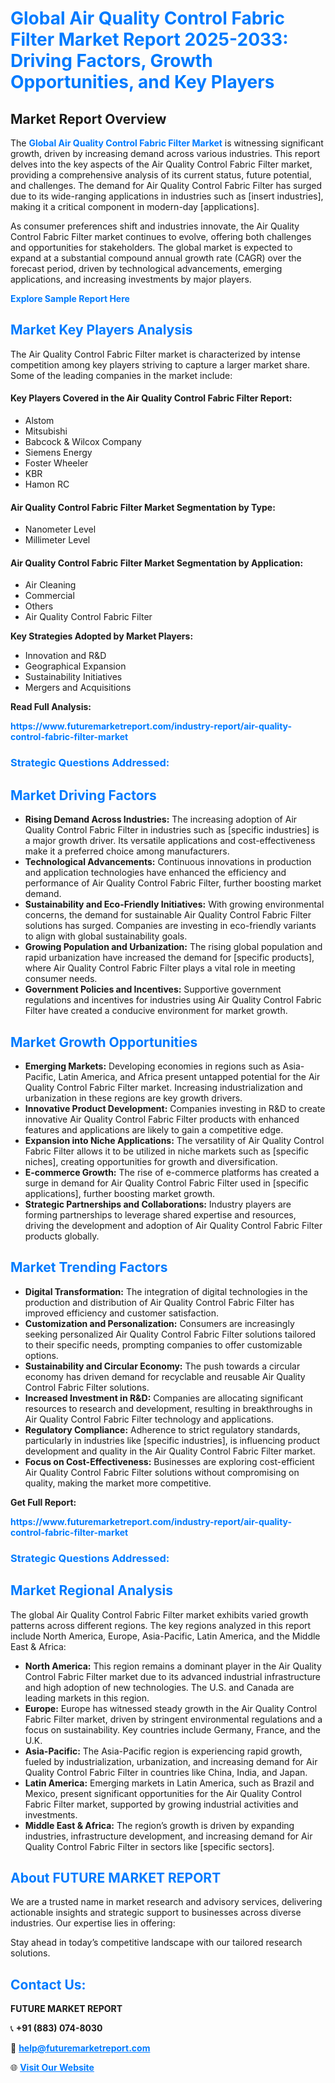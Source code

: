 <h1 style="color: #007BFF;">Global Air Quality Control Fabric Filter Market Report 2025-2033: Driving Factors, Growth Opportunities, and Key Players</h1>

<section id="overview">
<h2>Market Report Overview</h2>
<p>The <a href="https://www.futuremarketreport.com/industry-report/air-quality-control-fabric-filter-market" style="color: #007BFF; text-decoration: none;"><strong>Global Air Quality Control Fabric Filter Market</strong></a> is witnessing significant growth, driven by increasing demand across various industries. This report delves into the key aspects of the Air Quality Control Fabric Filter market, providing a comprehensive analysis of its current status, future potential, and challenges. The demand for Air Quality Control Fabric Filter has surged due to its wide-ranging applications in industries such as [insert industries], making it a critical component in modern-day [applications].</p>
<p>As consumer preferences shift and industries innovate, the Air Quality Control Fabric Filter market continues to evolve, offering both challenges and opportunities for stakeholders. The global market is expected to expand at a substantial compound annual growth rate (CAGR) over the forecast period, driven by technological advancements, emerging applications, and increasing investments by major players.</p>
</section>

<section id="overview">
<p><a href="https://www.futuremarketreport.com/request-sample/reportId=112302" style="color: #007BFF; text-decoration: none;"><strong>Explore Sample Report Here</strong></a></p>
</section>

<section id="key-players">
<h2 style="color: #007BFF;">Market Key Players Analysis</h2>
<p>The Air Quality Control Fabric Filter market is characterized by intense competition among key players striving to capture a larger market share. Some of the leading companies in the market include:</p>
<h4>Key Players Covered in the Air Quality Control Fabric Filter Report:</h4>
<ul><li>Alstom</li><li>Mitsubishi</li><li>Babcock &amp; Wilcox Company</li><li>Siemens Energy</li><li>Foster Wheeler</li><li>KBR</li><li>Hamon RC</li></ul>
<h4>Air Quality Control Fabric Filter Market Segmentation by Type:</h4>
<ul><li>Nanometer Level</li><li>Millimeter Level</li></ul>

<h4>Air Quality Control Fabric Filter Market Segmentation by Application:</h4>
<ul><li>Air Cleaning</li><li>Commercial</li><li>Others</li><li>Air Quality Control Fabric Filter</li></ul>
<p><strong>Key Strategies Adopted by Market Players:</strong></p>
<ul>
<li>Innovation and R&D</li>
<li>Geographical Expansion</li>
<li>Sustainability Initiatives</li>
<li>Mergers and Acquisitions</li>
</ul>
</section>

<section>
<p><strong>Read Full Analysis: </strong></p><a href="https://www.futuremarketreport.com/industry-report/air-quality-control-fabric-filter-market" style="color: #007BFF; text-decoration: none;"><strong>https://www.futuremarketreport.com/industry-report/air-quality-control-fabric-filter-market</strong></a>
<h3 style="color: #007BFF;">Strategic Questions Addressed:</h3>
</section>

<section id="driving-factors">
<h2 style="color: #007BFF;">Market Driving Factors</h2>
<ul>
<li><strong>Rising Demand Across Industries:</strong> The increasing adoption of Air Quality Control Fabric Filter in industries such as [specific industries] is a major growth driver. Its versatile applications and cost-effectiveness make it a preferred choice among manufacturers.</li>
<li><strong>Technological Advancements:</strong> Continuous innovations in production and application technologies have enhanced the efficiency and performance of Air Quality Control Fabric Filter, further boosting market demand.</li>
<li><strong>Sustainability and Eco-Friendly Initiatives:</strong> With growing environmental concerns, the demand for sustainable Air Quality Control Fabric Filter solutions has surged. Companies are investing in eco-friendly variants to align with global sustainability goals.</li>
<li><strong>Growing Population and Urbanization:</strong> The rising global population and rapid urbanization have increased the demand for [specific products], where Air Quality Control Fabric Filter plays a vital role in meeting consumer needs.</li>
<li><strong>Government Policies and Incentives:</strong> Supportive government regulations and incentives for industries using Air Quality Control Fabric Filter have created a conducive environment for market growth.</li>
</ul>
</section>

<section id="growth-opportunities">
<h2 style="color: #007BFF;">Market Growth Opportunities</h2>
<ul>
<li><strong>Emerging Markets:</strong> Developing economies in regions such as Asia-Pacific, Latin America, and Africa present untapped potential for the Air Quality Control Fabric Filter market. Increasing industrialization and urbanization in these regions are key growth drivers.</li>
<li><strong>Innovative Product Development:</strong> Companies investing in R&D to create innovative Air Quality Control Fabric Filter products with enhanced features and applications are likely to gain a competitive edge.</li>
<li><strong>Expansion into Niche Applications:</strong> The versatility of Air Quality Control Fabric Filter allows it to be utilized in niche markets such as [specific niches], creating opportunities for growth and diversification.</li>
<li><strong>E-commerce Growth:</strong> The rise of e-commerce platforms has created a surge in demand for Air Quality Control Fabric Filter used in [specific applications], further boosting market growth.</li>
<li><strong>Strategic Partnerships and Collaborations:</strong> Industry players are forming partnerships to leverage shared expertise and resources, driving the development and adoption of Air Quality Control Fabric Filter products globally.</li>
</ul>
</section>

<section id="trending-factors">
<h2 style="color: #007BFF;">Market Trending Factors</h2>
<ul>
<li><strong>Digital Transformation:</strong> The integration of digital technologies in the production and distribution of Air Quality Control Fabric Filter has improved efficiency and customer satisfaction.</li>
<li><strong>Customization and Personalization:</strong> Consumers are increasingly seeking personalized Air Quality Control Fabric Filter solutions tailored to their specific needs, prompting companies to offer customizable options.</li>
<li><strong>Sustainability and Circular Economy:</strong> The push towards a circular economy has driven demand for recyclable and reusable Air Quality Control Fabric Filter solutions.</li>
<li><strong>Increased Investment in R&D:</strong> Companies are allocating significant resources to research and development, resulting in breakthroughs in Air Quality Control Fabric Filter technology and applications.</li>
<li><strong>Regulatory Compliance:</strong> Adherence to strict regulatory standards, particularly in industries like [specific industries], is influencing product development and quality in the Air Quality Control Fabric Filter market.</li>
<li><strong>Focus on Cost-Effectiveness:</strong> Businesses are exploring cost-efficient Air Quality Control Fabric Filter solutions without compromising on quality, making the market more competitive.</li>
</ul>
</section>

<section>
<p><strong>Get Full Report: </strong></p><a href="https://www.futuremarketreport.com/industry-report/air-quality-control-fabric-filter-market" style="color: #007BFF; text-decoration: none;"><strong>https://www.futuremarketreport.com/industry-report/air-quality-control-fabric-filter-market</strong></a>
<h3 style="color: #007BFF;">Strategic Questions Addressed:</h3>
</section>


<section id="regional-analysis">
<h2 style="color: #007BFF;">Market Regional Analysis</h2>
<p>The global Air Quality Control Fabric Filter market exhibits varied growth patterns across different regions. The key regions analyzed in this report include North America, Europe, Asia-Pacific, Latin America, and the Middle East & Africa:</p>
<ul>
<li><strong>North America:</strong> This region remains a dominant player in the Air Quality Control Fabric Filter market due to its advanced industrial infrastructure and high adoption of new technologies. The U.S. and Canada are leading markets in this region.</li>
<li><strong>Europe:</strong> Europe has witnessed steady growth in the Air Quality Control Fabric Filter market, driven by stringent environmental regulations and a focus on sustainability. Key countries include Germany, France, and the U.K.</li>
<li><strong>Asia-Pacific:</strong> The Asia-Pacific region is experiencing rapid growth, fueled by industrialization, urbanization, and increasing demand for Air Quality Control Fabric Filter in countries like China, India, and Japan.</li>
<li><strong>Latin America:</strong> Emerging markets in Latin America, such as Brazil and Mexico, present significant opportunities for the Air Quality Control Fabric Filter market, supported by growing industrial activities and investments.</li>
<li><strong>Middle East & Africa:</strong> The region’s growth is driven by expanding industries, infrastructure development, and increasing demand for Air Quality Control Fabric Filter in sectors like [specific sectors].</li>
</ul>
</section>

<footer>
<h2 style="color: #007BFF;">About FUTURE MARKET REPORT</h2>
<p>We are a trusted name in market research and advisory services, delivering actionable insights and strategic support to businesses across diverse industries. Our expertise lies in offering:</p>

<p>Stay ahead in today’s competitive landscape with our tailored research solutions.</p>

<h2 style="color: #007BFF;">Contact Us:</h2>
<p><strong>FUTURE MARKET REPORT</strong></p>
<p>📞 <strong>+91 (883) 074-8030</strong></p>
<p>📧 <strong><a href="mailto:help@futuremarketreport.com" style="color: #007BFF;">help@futuremarketreport.com</a></strong></p>
<p>🌐 <strong><a href="https://www.futuremarketreport.com/" style="color: #007BFF;">Visit Our Website</a></strong></p>
</footer>